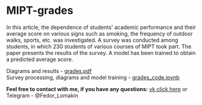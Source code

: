# MIPT-grades

In this article, the dependence of students' academic performance and their average score on
various signs such as smoking, the frequency of outdoor walks, sports, etc. was investigated.
A survey was conducted among students, in which 230 students of various courses of MIPT took part.
The paper presents the results of the survey. A model has been trained to obtain a predicted average score.

Diagrams and results - [grades.pdf](https://github.com/dorner333/MIPT-grades/blob/main/grades.pdf) <br/>
Survey processing, diagrams and model training - [grades_code.ipynb](https://github.com/dorner333/MIPT-grades/blob/main/grades_code.ipynb) <br/>

__Feel free to contact with me, if you have any questions:__ [vk click here](https://vk.com/otec_feodor) or Telegram - @Fedor_Lomakin
